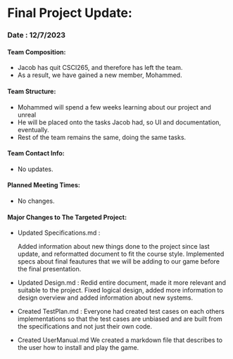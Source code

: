 
# Final Project Update:
### Date : 12/7/2023

#### Team Composition:
- Jacob has quit CSCI265, and therefore has left the team.
- As a result, we have gained a new member, Mohammed.

#### Team Structure:
- Mohammed will spend a few weeks learning about our project and unreal
- He will be placed onto the tasks Jacob had, so UI and documentation, eventually.
- Rest of the team remains the same, doing the same tasks.


#### Team Contact Info:
- No updates.

#### Planned Meeting Times:
- No changes. 

#### Major Changes to The Targeted Project:
- Updated Specifications.md :

    Added information about new things done to the project since last update, and reformatted document to fit the course style.
    Implemented specs about final feautures that we will be adding to our game before the final presentation.

- Updated Design.md :
    Redid entire document, made it more relevant and suitable to the project.
    Fixed logical design, added more information to design overview and added information about new systems.

- Created TestPlan.md :
    Everyone had created test cases on each others implementations so that the test cases are unbiased and are built from the specifications and not just their own code.

- Created UserManual.md
    We created a markdown file that describes to the user how to install and play the game.
